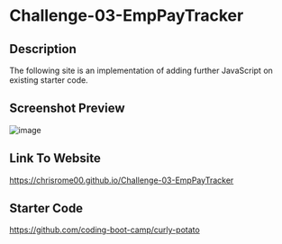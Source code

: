 # Challenge-03-EmpPayTracker

## Description
The following site is an implementation of adding further JavaScript on existing starter code.

## Screenshot Preview
![image](https://github.com/ChrisRome00/Challenge-03-EmpPayTracker/assets/113261423/3678317f-e83e-468e-94e6-834ce920da99)


## Link To Website
https://chrisrome00.github.io/Challenge-03-EmpPayTracker

## Starter Code
https://github.com/coding-boot-camp/curly-potato
